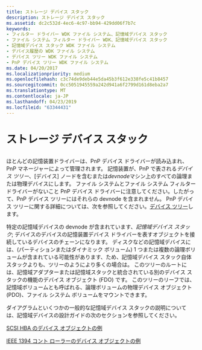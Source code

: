 ```yaml
---
title: ストレージ デバイス スタック
description: ストレージ デバイス スタック
ms.assetid: dc2c532d-4ec6-4c97-bb94-429dd06f7b7c
keywords:
- フィルター ドライバー WDK ファイル システム、記憶域デバイス スタック
- ファイル システム フィルター ドライバー WDK、記憶域デバイス スタック
- 記憶域デバイス スタック WDK ファイル システム
- デバイス履歴の WDK ファイル システム
- デバイス ツリー WDK ファイル システム
- PnP デバイス ツリー WDK ファイル システム
ms.date: 04/20/2017
ms.localizationpriority: medium
ms.openlocfilehash: c3c74de9deb44e5da45b3f612e338fe5c41b8457
ms.sourcegitcommit: 0cc5051945559a242d941a6f2799d161d8eba2a7
ms.translationtype: MT
ms.contentlocale: ja-JP
ms.lasthandoff: 04/23/2019
ms.locfileid: "63344431"
---
```

# <a name="storage-device-stacks"></a>ストレージ デバイス スタック


## <span id="ddk_storage_device_stacks_if"></span><span id="DDK_STORAGE_DEVICE_STACKS_IF"></span>


ほとんどの記憶装置ドライバーは、PnP デバイス ドライバーが読み込まれ、PnP マネージャーによって管理されます。 記憶装置が、PnP で表される*デバイス ツリー*、[デバイス] ノードを含むまたは*devnode*マシン上のすべての論理または物理デバイスにします。 ファイル システムとファイル システム フィルター ドライバーがないこと PnP デバイス ドライバーに注意してください。したがって、PnP デバイス ツリーにはそれらの devnode を含まれません。 PnP デバイス ツリーに関する詳細については、次を参照してください。[デバイス ツリー](https://msdn.microsoft.com/library/windows/hardware/ff543194)します。

特定の記憶域デバイスの devnode が含まれています、*記憶域デバイス スタック*; デバイスのデバイスの記憶装置デバイス ドライバーを表すオブジェクトを接続しているデバイスのチェーンになります。 ディスクなどの記憶域デバイスには、(パーティションまたはダイナミック ボリューム) 1 つまたは複数の論理ボリュームが含まれている可能性があります、ため、記憶域デバイス スタック自体スタックよりも、ツリーのようにより多くの場合は。 このツリーのルートには、記憶域アダプターまたは記憶域スタックと統合されている別のデバイス スタックの機能のデバイス オブジェクト (FDO) です。 このツリーのリーフでは、記憶域ボリュームとも呼ばれる、論理ボリュームの物理デバイス オブジェクト (PDO)<em>、</em>ファイル システム ボリュームをマウントできます。

ダイアグラムといくつかの一般的な記憶域デバイス スタックの説明については、記憶域デバイスの設計ガイドの次のセクションを参照してください。

[SCSI HBA のデバイス オブジェクトの例](https://msdn.microsoft.com/library/windows/hardware/ff552544)

[IEEE 1394 コント ローラーのデバイス オブジェクトの例](https://msdn.microsoft.com/library/windows/hardware/ff552532)

 

 




